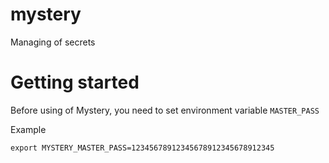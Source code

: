 # mystery
Managing of secrets

# Getting started

Before using of Mystery, you need to set environment variable `MASTER_PASS`


Example

```
export MYSTERY_MASTER_PASS=12345678912345678912345678912345
```
